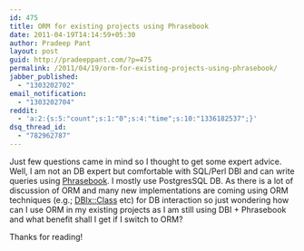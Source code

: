 ```yaml
---
id: 475
title: ORM for existing projects using Phrasebook
date: 2011-04-19T14:14:59+05:30
author: Pradeep Pant
layout: post
guid: http://pradeeppant.com/?p=475
permalink: /2011/04/19/orm-for-existing-projects-using-phrasebook/
jabber_published:
  - "1303202702"
email_notification:
  - "1303202704"
reddit:
  - 'a:2:{s:5:"count";s:1:"0";s:4:"time";s:10:"1336182537";}'
dsq_thread_id:
  - "782962787"
---
```

Just few questions came in mind so I thought to get some expert advice. Well, I am not an DB expert but comfortable with SQL/Perl DBI and can write queries using <a href="http://search.cpan.org/~rani/Class-Phrasebook-0.88/Phrasebook.pm" target="_blank">Phrasebook</a>. I mostly use PostgresSQL DB. As there is a lot of discussion of ORM and many new implementations are coming using ORM techniques (e.g.; [DBIx::Class](http://search.cpan.org/~abraxxa/DBIx-Class-0.08127/lib/DBIx/Class.pm) etc) for DB interaction so just wondering how can I use ORM in my existing projects as I am still using DBI + Phrasebook and what benefit shall I get if I switch to ORM?

Thanks for reading!